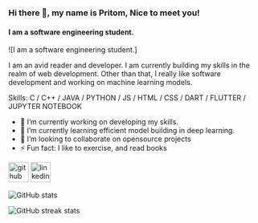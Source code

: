 ### Hi there 👋, my name is Pritom, Nice to meet you!
#### I am a software engineering student.
![I am a software engineering student.]

I am an avid reader and developer. I am currently building my skills in the realm of web development. Other than that, I really like software development and working on machine learning models. 

Skills: C / C++ / JAVA / PYTHON / JS / HTML / CSS / DART / FLUTTER / JUPYTER NOTEBOOK

- 🔭 I’m currently working on developing my skills. 
- 🌱 I’m currently learning efficient model building in deep learning. 
- 👯 I’m looking to collaborate on opensource projects 
- ⚡ Fun fact: I like to exercise, and read books 


[<img src='https://cdn.jsdelivr.net/npm/simple-icons@3.0.1/icons/github.svg' alt='github' height='40'>](https://github.com/PritomKumar)  [<img src='https://cdn.jsdelivr.net/npm/simple-icons@3.0.1/icons/linkedin.svg' alt='linkedin' height='40'>](https://www.linkedin.com/in/pritomkumar/)  

![GitHub stats](https://github-readme-stats.vercel.app/api?username=PritomKumar&show_icons=true)  

![GitHub streak stats](https://github-readme-streak-stats.herokuapp.com/?user=PritomKumar)  

